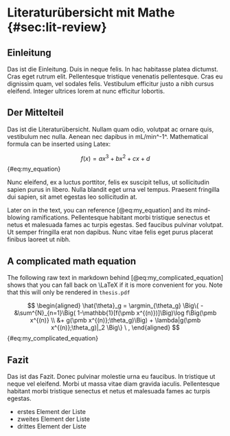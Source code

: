 # Literaturübersicht mit Mathe {#sec:lit-review}

<!--
Nach dem einführenden Kapitel ist es üblich, dass ein Kapitel folgt,
das die Literatur begutachtet und in die Methodik einführt wird,
die während der gesamten Arbeit verwendet wird.
-->

## Einleitung

Das ist die Einleitung. Duis in neque felis. In hac habitasse platea dictumst. Cras eget rutrum elit. Pellentesque tristique venenatis pellentesque. Cras eu dignissim quam, vel sodales felis. Vestibulum efficitur justo a nibh cursus eleifend. Integer ultrices lorem at nunc efficitur lobortis.

## Der Mittelteil

Das ist die Literaturübersicht. Nullam quam odio, volutpat ac ornare quis, vestibulum nec nulla. Aenean nec dapibus in mL/min^-1^. Mathematical formula can be inserted using Latex:

$$f(x) = ax^3 + bx^2 + cx + d$$ {#eq:my_equation}

Nunc eleifend, ex a luctus porttitor, felis ex suscipit tellus, ut sollicitudin sapien purus in libero. Nulla blandit eget urna vel tempus. Praesent fringilla dui sapien, sit amet egestas leo sollicitudin at.

Later on in the text, you can reference [@eq:my_equation] and its mind-blowing ramifications. Pellentesque habitant morbi tristique senectus et netus et malesuada fames ac turpis egestas. Sed faucibus pulvinar volutpat. Ut semper fringilla erat non dapibus. Nunc vitae felis eget purus placerat finibus laoreet ut nibh.

## A complicated math equation
The following raw text in markdown behind [@eq:my_complicated_equation] shows that you can fall back on \LaTeX if it is more convenient for you. Note that this will only be rendered in `thesis.pdf`

$$
\begin{aligned}
    \hat{\theta}_g = \argmin_{\theta_g} \Big\{ - &\sum^{N}_{n=1}\Big( 1-\mathbb{1}[f(\pmb x^{(n)})]\Big)\log f\Big(\pmb x^{(n)} \\ 
    &+ g(\pmb x^{(n)};\theta_g)\Big) + \lambda|g(\pmb x^{(n)};\theta_g)|_2 \Big\} \ ,
\end{aligned}
$$ {#eq:my_complicated_equation}


## Fazit

Das ist das Fazit. Donec pulvinar molestie urna eu faucibus. In tristique ut neque vel eleifend. Morbi ut massa vitae diam gravida iaculis. Pellentesque habitant morbi tristique senectus et netus et malesuada fames ac turpis egestas.

<!-- Eine ungeordnete Liste -->

- erstes Element der Liste
- zweites Element der Liste
- drittes Element der Liste

